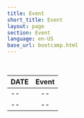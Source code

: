 ```yaml
---
title: Event 
short_title: Event
layout: page
section: Event
language: en-US
base_url: bootcamp.html
---
```

<br>

| DATE | Event |
|:---|:---:|
| -- | -- |
| -- | -- |

